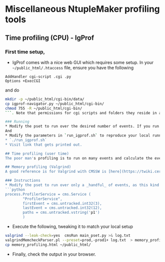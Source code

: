 # Miscellaneous NtupleMaker profiling tools

## Time profiling (CPU) - IgProf
### First time setup,
* IgProf comes with a nice web GUI which requires some setup. In your `~/public_html/.htaccess` file, ensure you have the following
```
AddHandler cgi-script .cgi .py
Options +ExecCGI
```
and do
```bash
mkdir -p ~/public_html/cgi-bin/data/
cp igprof-navigator.py ~/public_html/cgi-bin/
chmod 755 -R ~/public_html/cgi-bin/
```. Note that permissions for cgi scripts and folders they reside in are _very_ annoying to get right. If you see issues with the web site, try making the permissions on the data files within `data/` 644.

### Running
* Modify the pset to run over the desired number of events. If you run over less than a few thousand, your profiling will be dominated by startup overhead.
And 
* Modify the parameters in `run_igprof.sh` to reproduce your local running. Be sure the path to the pset is correct, and it can't hurt to read the script before running it...
* `./run_igprof.sh`
* Visit link that gets printed out.

## Time profiling (user time)
The poor man's profiling is to run on many events and calculate the event rate from the `Begin processing` lines. Use the script `print_timing.py` to do this after you've redirected such output into a log file. The script has other features to be discovered.

## Memory profiling (Valgrind)
A good reference is for Valgrind with CMSSW is [here](https://twiki.cern.ch/twiki/bin/view/CMSPublic/SWGuideValgrindMemcheckParser#valgrind_MemcheckGraph_pl_graphi).

### Instructions
* Modify the pset to run over only a _handful_ of events, as this kind of profiling is quite intensive. Then, put this into the pset:
```python
process.ProfilerService = cms.Service (
        "ProfilerService",
        firstEvent = cms.untracked.int32(3),
        lastEvent = cms.untracked.int32(12),
        paths = cms.untracked.vstring('p1')
        )
```
* Execute the following, tweaking it to match your local setup
```bash
valgrind --leak-check=yes  cmsRun main_pset.py >& log.txt
valgrindMemcheckParser.pl --preset=prod,-prod1+ log.txt  > memory_profiling.html
cp memory_profiling.html ~/public_html/
```
* Finally, check the output in your browser.

